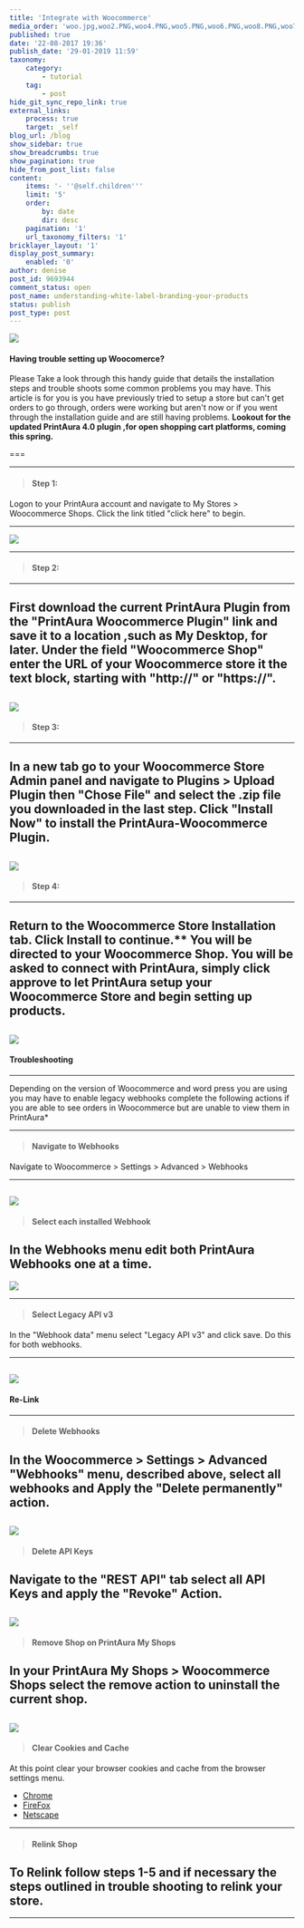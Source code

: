 ```yaml
---
title: 'Integrate with Woocommerce'
media_order: 'woo.jpg,woo2.PNG,woo4.PNG,woo5.PNG,woo6.PNG,woo8.PNG,woo7.PNG,woo3.PNG,woo9.PNG,woo10.PNG'
published: true
date: '22-08-2017 19:36'
publish_date: '29-01-2019 11:59'
taxonomy:
    category:
        - tutorial
    tag:
        - post
hide_git_sync_repo_link: true
external_links:
    process: true
    target: _self
blog_url: /blog
show_sidebar: true
show_breadcrumbs: true
show_pagination: true
hide_from_post_list: false
content:
    items: '- ''@self.children'''
    limit: '5'
    order:
        by: date
        dir: desc
    pagination: '1'
    url_taxonomy_filters: '1'
bricklayer_layout: '1'
display_post_summary:
    enabled: '0'
author: denise
post_id: 9693944
comment_status: open
post_name: understanding-white-label-branding-your-products
status: publish
post_type: post
---
```


[![](woo.jpg)](/blog/tutorials/integrate-with-woocommerce)

#### __**Having trouble setting up Woocomerce?**__ 

Please Take a look through this handy guide that details the installation steps and trouble shoots some common problems you may have. This article is for you is you have previously tried to setup a store but can't get orders to go through, orders were working but aren't now or if you went through the installation guide and are still having problems. 
**Lookout for the updated PrintAura 4.0 plugin ,for open shopping cart platforms, coming this spring.**  

===

---
>#### Step 1:
Logon to your PrintAura account and navigate to My Stores > Woocommerce Shops.
Click the link titled "click here" to begin.

---
![](woo1.PNG)

---
>#### Step 2:
---
First download the current PrintAura Plugin from the "PrintAura Woocommerce Plugin" link and save it to a location ,such as My Desktop, for later.
Under the field "Woocommerce Shop" enter the URL of your Woocommerce store it the text block, starting with "http://" or "https://".
---
![](woo2.PNG)
---
>#### Step 3:
---
In a new tab go to your Woocommerce Store Admin panel and navigate to Plugins > Upload Plugin then "Chose File" and select the .zip file you downloaded in the last step. Click "Install Now" to install the PrintAura-Woocommerce Plugin.
---
![](woo4.PNG)
---
>#### Step 4:
---
Return to the Woocommerce Store Installation tab.
Click Install to continue.**
You will be directed to your Woocommerce Shop. You will be asked to connect with PrintAura, simply click approve to let PrintAura setup your Woocommerce Store and begin setting up products.
---
![](woo3.PNG)
---
#### __**Troubleshooting**__
___
Depending on the version of Woocommerce and word press you are using you may have to enable legacy webhooks complete the following actions if you are able to see orders in Woocommerce but are unable to view them in PrintAura*
___
>#### Navigate to Webhooks
Navigate to Woocommerce > Settings > Advanced > Webhooks
___
![](woo5.PNG)
---
>#### Select each installed Webhook
In the Webhooks menu edit both PrintAura Webhooks one at a time.
---
![](woo6.PNG)
___
>#### Select Legacy API v3
In the "Webhook data" menu select "Legacy API v3" and click save. Do this for both webhooks.
___
![](woo7.PNG)
---
#### __**Re-Link**__ 
---
> #### Delete Webhooks                                                                                                                          
In the Woocommerce > Settings > Advanced "Webhooks" menu, described above, select all webhooks and Apply the "Delete permanently" action.
---
![](woo9.PNG)
---
>#### Delete API Keys
Navigate to the "REST API" tab select all API Keys and apply the "Revoke" Action.
---
![](woo10.PNG)
---
>#### Remove Shop on PrintAura My Shops
In your PrintAura My Shops > Woocommerce Shops select the remove action to uninstall the current shop.
---
![](woo8.PNG)
---
>#### Clear Cookies and Cache
At this point clear your browser cookies and cache from the browser settings menu.

* [Chrome](https://support.google.com/accounts/answer/9098093?co=GENIE.Platform=Desktop&hl=en&visit_id=636843775705401342-2310875799&rd=1)
* [FireFox](https://support.mozilla.org/en-US/kb/clear-cookies-and-site-data-firefox)
* [Netscape](http://www.allaboutcookies.org/manage-cookies/netscape-6-plus.html)

___
>#### Relink Shop
**To Relink follow steps 1-5 and if necessary the steps outlined in trouble shooting to relink your store.** 
---
---